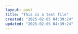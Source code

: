 ```yaml
---
layout: post
title: "This is a test file"
created: "2025-02-05 04:39:24"
updated: "2025-02-05 04:39:24"
---
```


